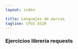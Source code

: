 ```yaml
---
layout: index

title: Lenguajes de marcas
tagline: CFGS ASIR
---
```


### Ejercicios libreria requests